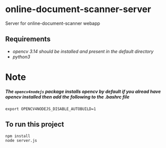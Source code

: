 # online-document-scanner-server
Server for online-document-scanner webapp

## Requirements
* _opencv 3.14 should be installed and present in the default directory_
* _python3_

# Note
##### The ```opencv4nodejs``` package installs opencv by default if you alread have opencv installed then add the following to the .bashrc file #####
``` export OPENCV4NODEJS_DISABLE_AUTOBUILD=1 ```


## To run this project
```node
npm install
node server.js
```
